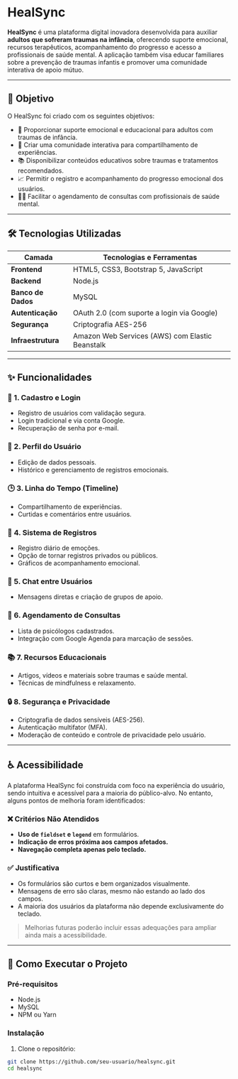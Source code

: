 # HealSync

**HealSync** é uma plataforma digital inovadora desenvolvida para auxiliar **adultos que sofreram traumas na infância**, oferecendo suporte emocional, recursos terapêuticos, acompanhamento do progresso e acesso a profissionais de saúde mental. A aplicação também visa educar familiares sobre a prevenção de traumas infantis e promover uma comunidade interativa de apoio mútuo.

---

## 🎯 Objetivo

O HealSync foi criado com os seguintes objetivos:

- 💬 Proporcionar suporte emocional e educacional para adultos com traumas de infância.
- 🤝 Criar uma comunidade interativa para compartilhamento de experiências.
- 📚 Disponibilizar conteúdos educativos sobre traumas e tratamentos recomendados.
- 📈 Permitir o registro e acompanhamento do progresso emocional dos usuários.
- 👩‍⚕️ Facilitar o agendamento de consultas com profissionais de saúde mental.

---

## 🛠️ Tecnologias Utilizadas

| Camada       | Tecnologias e Ferramentas                             |
|--------------|--------------------------------------------------------|
| **Frontend** | HTML5, CSS3, Bootstrap 5, JavaScript                  |
| **Backend**  | Node.js                                               |
| **Banco de Dados** | MySQL                                          |
| **Autenticação** | OAuth 2.0 (com suporte a login via Google)       |
| **Segurança** | Criptografia AES-256                                 |
| **Infraestrutura** | Amazon Web Services (AWS) com Elastic Beanstalk |

---

## ✨ Funcionalidades

### 🔐 1. Cadastro e Login
- Registro de usuários com validação segura.
- Login tradicional e via conta Google.
- Recuperação de senha por e-mail.

### 👤 2. Perfil do Usuário
- Edição de dados pessoais.
- Histórico e gerenciamento de registros emocionais.

### 🕒 3. Linha do Tempo (Timeline)
- Compartilhamento de experiências.
- Curtidas e comentários entre usuários.

### 📘 4. Sistema de Registros
- Registro diário de emoções.
- Opção de tornar registros privados ou públicos.
- Gráficos de acompanhamento emocional.

### 💬 5. Chat entre Usuários
- Mensagens diretas e criação de grupos de apoio.

### 📅 6. Agendamento de Consultas
- Lista de psicólogos cadastrados.
- Integração com Google Agenda para marcação de sessões.

### 📚 7. Recursos Educacionais
- Artigos, vídeos e materiais sobre traumas e saúde mental.
- Técnicas de mindfulness e relaxamento.

### 🔒 8. Segurança e Privacidade
- Criptografia de dados sensíveis (AES-256).
- Autenticação multifator (MFA).
- Moderação de conteúdo e controle de privacidade pelo usuário.

---

## ♿ Acessibilidade

A plataforma HealSync foi construída com foco na experiência do usuário, sendo intuitiva e acessível para a maioria do público-alvo. No entanto, alguns pontos de melhoria foram identificados:

### ❌ Critérios Não Atendidos
- **Uso de `fieldset` e `legend`** em formulários.
- **Indicação de erros próxima aos campos afetados.**
- **Navegação completa apenas pelo teclado.**

### ✅ Justificativa
- Os formulários são curtos e bem organizados visualmente.
- Mensagens de erro são claras, mesmo não estando ao lado dos campos.
- A maioria dos usuários da plataforma não depende exclusivamente do teclado.

> Melhorias futuras poderão incluir essas adequações para ampliar ainda mais a acessibilidade.

---

## 🚀 Como Executar o Projeto

### Pré-requisitos
- Node.js
- MySQL
- NPM ou Yarn

### Instalação

1. Clone o repositório:
```bash
git clone https://github.com/seu-usuario/healsync.git
cd healsync
